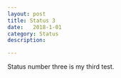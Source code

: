 ```yaml
---
layout: post
title: Status 3
date:   2018-1-01
category: Status
description: 

---
```


Status number three is my third test.
<!--more-->